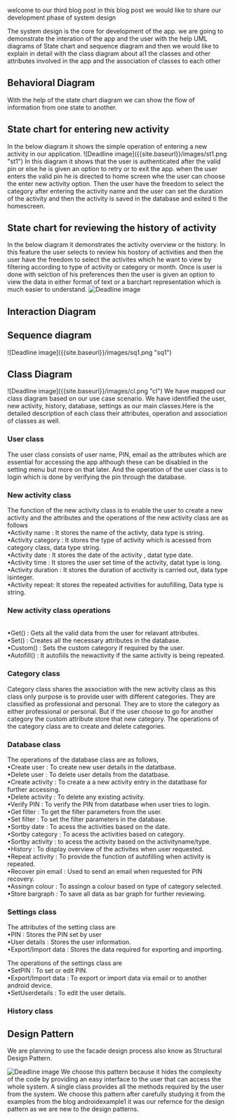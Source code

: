 welcome to our third blog post in this blog post we would like to share our development phase of system design

The system design is the core for development of the app. we are going to demonstrate the interation of the app and the user with the help UML diagrams of State chart and sequence diagram and then we would like to explain in detail with the class diagram about al1 the classes and other attributes involved in the app and the association of classes to each other

<h2>Behavioral Diagram</h2>
 With the help of the state chart diagram we can show the flow of information from one state to another. 
 <h2>State chart for entering new activity</h2>
 In the below diagram it shows the simple operation of entering a new activity in our application. 
![Deadline image]({{site.baseurl}}/images/st1.png "st1")
In this diagram it shows that the user is authenticated after the valid pin or else he is given an option to retry or to exit the app.
when the user enters the valid pin he is directed to home screen whe the user can choose the enter new activity option. Then the user have the freedom to select the category after entering the activity name and the user can set the duration of the activity and then the activity is saved in the database and exited ti the homescreen.

<h2>State chart for reviewing the history of activity</h2>

In the below diagram it demonstrates the activity overview or the history. In this feature the user selects to review his hostory of activities and then the user have the freedom to select the activites which he want to view by filtering according to type of activity or category or month. Once is user is done with selction of his preferences then the user is given an option to view the data in either format of text or a barchart representation which is much easier to understand.
![Deadline image]({{site.baseurl}}/images/st2.png "st2")

<h2>Interaction Diagram</h2>
<h2>Sequence diagram</h2> 
![Deadline image]({{site.baseurl}}/images/sq1.png "sq1")
<h2>Class Diagram</h2>
![Deadline image]({{site.baseurl}}/images/cl.png "cl")
We have mapped our class diagram based on our use case scenario. We have identified the user, new activity, history, database, settings as our main classes.Here is the detailed description of each class their attributes, operation and association of classes as well.

<h3>User class</h3>
The user class consists of user name, PIN, email as the attributes which are essential for accessing the app although these can be disabled in the setting menu but more on that later.
And the operation of the user class is to login which is done by verifying the pin through the database.
<h3>New activity class</h3>
The function of the new activity class is to enable the user to create a new activity and the attributes and the operations of the new activity class are as follows
<br>•Activity name : It stores the name of the activty, data type is string.
<br>•Activity category : It stores the type of activity which is acessed from category class, data type string.
<br>•Activity date : It stores the date of the activity , datat type date.
<br>•Activity time : It stores the user set time of the activity, datat type is long.
<br>•Activity duration : It stores the duration of acctivity is carried out, data type isinteger.
<br>•Activity repeat: It stores the repeated activities for autofilling, Data type is string.

<h3>New activity class operations</h3>
<br>•Get() : Gets all the valid data from the user for relavant attributes.
<br>•Set() : Creates all the necessary attributes in the database.
<br>•Custom() : Sets the custom category if required by the user.
<br>•Autofill() : It autofiils the newactivity if the same activity is being repeated.

<h3>Category class</h3>
Category class shares the association with the new activity class as this class only purpose is to provide user with different categories. They are classified as professional and personal. They are to store the category as either professional or personal.
But if the user choose to go for another category the custom attribute store that new category.
The operations of the category class are to create and delete categories.

<h3>Database class</h3>
The operations of the database class are as follows,
<br>•Create user : To create new user details in the datatbase.
<br>•Delete user : To delete user details from the datatbase.
<br>•Create activity : To create a a new activity entry in the datatbase for further accessing.
<br>•Delete activity : To delete any existing activity.
<br>•Verify PIN : To verify the PIN from datatbase when user tries to login.
<br>•Get filter : To get the filter parameters from the user.
<br>•Set filter : To set the filter parameters in the database.
<br>•Sortby date : To acess the activities based on the date.
<br>•Sortby category : To acess the activities based on category.
<br>•Sortby activity : to acess the activity based on the activityname/type.
<br>•History : To display overview of the activites when user requested.
<br>•Repeat activity : To provide the function of autofilling when activity is repeated.
<br>•Recover pin email : Used to send an email when requested for PIN recovery.
<br>•Assingn colour : To assingn a colour based on type of category selected.
<br>•Store bargraph : To save all data as bar graph for further reviewing.

<h3>Settings class</h3>
The attributes of the setting class are
<br>•PIN : Stores the PIN set by user
<br>•User details : Stores the user information.
<br>•Export/Import data : Stores the data required for exporting and importing.

The operations of the settings class are
<br>•SetPIN : To set or edit PIN.
<br>•Export/Import data : To export or import data via email or to another android device.
<br>•SetUserdetails : To edit the user details.

<h3>History class</h3>

<h2>Design Pattern</h2>

We are planning to use the facade design process also know as Structural Design Pattern.

![Deadline image]({{site.baseurl}}/images/123456.png "123456")
We choose this pattern because it hides the complexity of the code by providing an easy interface to the user that can access the whole system. A single class provides all the methods required by the user from the system. We choose this pattern after carefully studying it from the examples from the blog androidexample1 it was our refernce for the design pattern as we are new to the design patterns.
